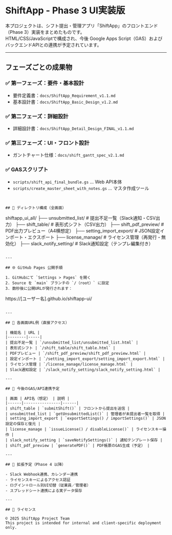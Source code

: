 # ShiftApp - Phase 3 UI実装版

本プロジェクトは、シフト提出・管理アプリ「ShiftApp」のフロントエンド（Phase 3）実装をまとめたものです。  
HTML/CSS/JavaScriptで構成され、今後 Google Apps Script（GAS）およびバックエンドAPIとの連携が予定されています。

---

## フェーズごとの成果物

### ✅ 第一フェーズ：要件・基本設計
- 要件定義書：`docs/ShiftApp_Requirement_v1.1.md`
- 基本設計書：`docs/ShiftApp_Basic_Design_v1.2.md`

### ✅ 第二フェーズ：詳細設計
- 詳細設計書：`docs/ShiftApp_Detail_Design_FINAL_v1.1.md`

### ✅ 第三フェーズ：UI・フロント設計
- ガントチャート仕様：`docs/shift_gantt_spec_v2.1.md`

### ✅ GASスクリプト
- `scripts/shift_api_final_bundle.gs` … Web API本体
- `scripts/create_master_sheet_with_notes.gs` … マスタ作成ツール
```


## 📁 ディレクトリ構成（全画面）

```
shiftapp_ui_all/
├── unsubmitted_list/          # 提出不足一覧（Slack通知・CSV出力）
├── shift_table/               # 表形式シフト（CSV出力）
├── shift_pdf_preview/         # PDF出力プレビュー（A4横想定）
├── setting_import_export/     # JSON設定インポート・エクスポート
├── license_manage/            # ライセンス管理（再発行・無効化）
├── slack_notify_setting/      # Slack通知設定（テンプレ編集付き）
```

---

## 🌐 GitHub Pages 公開手順

1. GitHubにて `Settings > Pages` を開く
2. Source を `main` ブランチの `/（root）` に設定
3. 数秒後に公開URLが発行されます：

```
https://[ユーザー名].github.io/shiftapp-ui/
```

---

## 🔗 各画面URL例（直接アクセス）

| 機能名 | URL |
|--------|-----|
| 提出不足一覧 | `/unsubmitted_list/unsubmitted_list.html` |
| 表形式シフト | `/shift_table/shift_table.html` |
| PDFプレビュー | `/shift_pdf_preview/shift_pdf_preview.html` |
| 設定インポート | `/setting_import_export/setting_import_export.html` |
| ライセンス管理 | `/license_manage/license_manage.html` |
| Slack通知設定 | `/slack_notify_setting/slack_notify_setting.html` |

---

## 🔌 今後のGAS/API連携予定

| 画面 | API名（想定） | 説明 |
|------|----------------|------|
| shift_table | `submitShift()` | フロントから提出を送信 |
| unsubmitted_list | `getUnsubmittedList()` | 管理者が未提出者一覧を取得 |
| setting_import_export | `exportSettings() / importSettings()` | JSON設定の保存と復元 |
| license_manage | `issueLicense() / disableLicense()` | ライセンスキー操作 |
| slack_notify_setting | `saveNotifySettings()` | 通知テンプレート保存 |
| shift_pdf_preview | `generatePDF()` | PDF帳票のGAS生成（予定） |

---

## 🧩 拡張予定（Phase 4 以降）

- Slack Webhook連携、カレンダー連携
- ライセンスキーによるアクセス認証
- ログイン＋ロール別UI切替（従業員／管理者）
- スプレッドシート連携による実データ保存

---

## 📄 ライセンス

© 2025 ShiftApp Project Team  
This project is intended for internal and client-specific deployment only.
